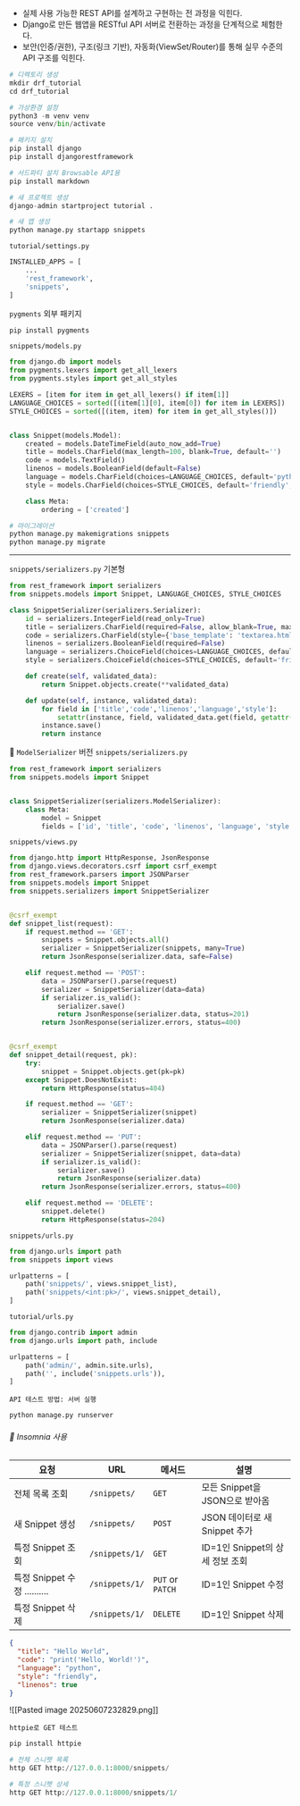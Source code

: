 - 실제 사용 가능한 REST API를 설계하고 구현하는 전 과정을 익힌다.
- Django로 만든 웹앱을 RESTful API 서버로 전환하는 과정을 단계적으로 체험한다.
- 보안(인증/권한), 구조(링크 기반), 자동화(ViewSet/Router)를 통해 실무 수준의 API 구조를 익힌다.

```python
# 디렉토리 생성
mkdir drf_tutorial 
cd drf_tutorial

# 가상환경 설정
python3 -m venv venv
source venv/bin/activate

# 패키지 설치
pip install django
pip install djangorestframework

# 서드파티 설치 Browsable API용
pip install markdown

# 새 프로젝트 생성
django-admin startproject tutorial .

# 새 앱 생성
python manage.py startapp snippets
```

 `tutorial/settings.py`
```python
INSTALLED_APPS = [
    ...
    'rest_framework',
    'snippets',
]
```

`pygments` 외부 패키지
```bash
pip install pygments
```

`snippets/models.py`
```python
from django.db import models
from pygments.lexers import get_all_lexers
from pygments.styles import get_all_styles

LEXERS = [item for item in get_all_lexers() if item[1]]
LANGUAGE_CHOICES = sorted([(item[1][0], item[0]) for item in LEXERS])
STYLE_CHOICES = sorted([(item, item) for item in get_all_styles()])


class Snippet(models.Model):
    created = models.DateTimeField(auto_now_add=True)
    title = models.CharField(max_length=100, blank=True, default='')
    code = models.TextField()
    linenos = models.BooleanField(default=False)
    language = models.CharField(choices=LANGUAGE_CHOICES, default='python', max_length=100)
    style = models.CharField(choices=STYLE_CHOICES, default='friendly', max_length=100)

    class Meta:
        ordering = ['created']

```

```python
# 마이그레이션
python manage.py makemigrations snippets
python manage.py migrate
```
---
`snippets/serializers.py` 기본형
```python
from rest_framework import serializers
from snippets.models import Snippet, LANGUAGE_CHOICES, STYLE_CHOICES

class SnippetSerializer(serializers.Serializer):
    id = serializers.IntegerField(read_only=True)
    title = serializers.CharField(required=False, allow_blank=True, max_length=100)
    code = serializers.CharField(style={'base_template': 'textarea.html'})
    linenos = serializers.BooleanField(required=False)
    language = serializers.ChoiceField(choices=LANGUAGE_CHOICES, default='python')
    style = serializers.ChoiceField(choices=STYLE_CHOICES, default='friendly')

    def create(self, validated_data):
        return Snippet.objects.create(**validated_data)

    def update(self, instance, validated_data):
        for field in ['title','code','linenos','language','style']:
            setattr(instance, field, validated_data.get(field, getattr(instance, field)))
        instance.save()
        return instance
```

🔷 `ModelSerializer` 버전
`snippets/serializers.py`
```python
from rest_framework import serializers
from snippets.models import Snippet


class SnippetSerializer(serializers.ModelSerializer):
    class Meta:
        model = Snippet
        fields = ['id', 'title', 'code', 'linenos', 'language', 'style']
```

`snippets/views.py`
```python
from django.http import HttpResponse, JsonResponse
from django.views.decorators.csrf import csrf_exempt
from rest_framework.parsers import JSONParser
from snippets.models import Snippet
from snippets.serializers import SnippetSerializer


@csrf_exempt
def snippet_list(request):
    if request.method == 'GET':
        snippets = Snippet.objects.all()
        serializer = SnippetSerializer(snippets, many=True)
        return JsonResponse(serializer.data, safe=False)

    elif request.method == 'POST':
        data = JSONParser().parse(request)
        serializer = SnippetSerializer(data=data)
        if serializer.is_valid():
            serializer.save()
            return JsonResponse(serializer.data, status=201)
        return JsonResponse(serializer.errors, status=400)


@csrf_exempt
def snippet_detail(request, pk):
    try:
        snippet = Snippet.objects.get(pk=pk)
    except Snippet.DoesNotExist:
        return HttpResponse(status=404)

    if request.method == 'GET':
        serializer = SnippetSerializer(snippet)
        return JsonResponse(serializer.data)

    elif request.method == 'PUT':
        data = JSONParser().parse(request)
        serializer = SnippetSerializer(snippet, data=data)
        if serializer.is_valid():
            serializer.save()
            return JsonResponse(serializer.data)
        return JsonResponse(serializer.errors, status=400)

    elif request.method == 'DELETE':
        snippet.delete()
        return HttpResponse(status=204)
```

`snippets/urls.py`
```python
from django.urls import path
from snippets import views

urlpatterns = [
    path('snippets/', views.snippet_list),
    path('snippets/<int:pk>/', views.snippet_detail),
]
```

`tutorial/urls.py`
```python
from django.contrib import admin
from django.urls import path, include

urlpatterns = [
	path('admin/', admin.site.urls),
    path('', include('snippets.urls')),
]
```

`API 테스트 방법: 서버 실행`
```bash
python manage.py runserver
```

###### 🔹 Insomnia 사용
| 요청                       | URL            | 메서드              | 설명                      |
| ------------------------ | -------------- | ---------------- | ----------------------- |
| 전체 목록 조회                 | `/snippets/`   | `GET`            | 모든 Snippet을 JSON으로 받아옴  |
| 새 Snippet 생성             | `/snippets/`   | `POST`           | JSON 데이터로 새 Snippet 추가  |
| 특정 Snippet 조회            | `/snippets/1/` | `GET`            | ID=1인 Snippet의 상세 정보 조회 |
| 특정 Snippet 수정 .......... | `/snippets/1/` | `PUT` or `PATCH` | ID=1인 Snippet 수정        |
| 특정 Snippet 삭제            | `/snippets/1/` | `DELETE`         | ID=1인 Snippet 삭제        |
```json
{
  "title": "Hello World",
  "code": "print('Hello, World!')",
  "language": "python",
  "style": "friendly",
  "linenos": true
}
```

![[Pasted image 20250607232829.png]]

`httpie로 GET 테스트`
```python
pip install httpie

# 전체 스니펫 목록
http GET http://127.0.0.1:8000/snippets/

# 특정 스니펫 상세
http GET http://127.0.0.1:8000/snippets/1/
```


